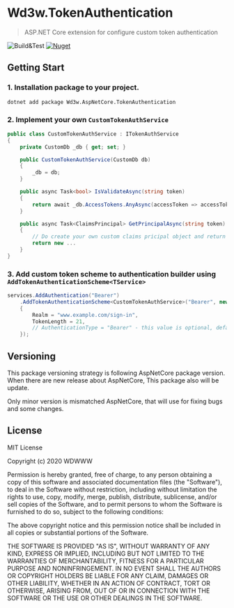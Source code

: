 # Wd3w.TokenAuthentication
> ASP.NET Core extension for configure custom token authentication

![Build&Test](https://github.com/WDWWW/aspnetcore-token-authentication/workflows/Build&Test/badge.svg?branch=master)
[![Nuget](https://img.shields.io/nuget/v/Wd3w.AspNetCore.TokenAuthentication)](https://www.nuget.org/packages/Wd3w.AspNetCore.TokenAuthentication/)

## Getting Start 

### 1. Installation package to your project.

```
dotnet add package Wd3w.AspNetCore.TokenAuthentication
```

### 2. Implement your own `CustomTokenAuthService`  

```csharp
public class CustomTokenAuthService : ITokenAuthService
{
    private CustomDb _db { get; set; }

    public CustomTokenAuthService(CustomDb db)
    {
        _db = db;
    }

    public async Task<bool> IsValidateAsync(string token)
    {
        return await _db.AccessTokens.AnyAsync(accessToken => accessToken.Key == token);
    }

    public async Task<ClaimsPrincipal> GetPrincipalAsync(string token)
    {
        // Do create your own custom claims pricipal object and return them;
        return new ...
    }
}
```

### 3. Add custom token scheme to authentication builder using `AddTokenAuthenticationScheme<TService>` 

```csharp
services.AddAuthentication("Bearer")
    .AddTokenAuthenticationScheme<CustomTokenAuthService>("Bearer", new TokenAuthenticationConfiguration
    {
        Realm = "www.example.com/sign-in",
        TokenLength = 21,
        // AuthenticationType = "Bearer" - this value is optional, default is from scheme parameter value.
    });
```


## Versioning

This package versioning strategy is following AspNetCore package version. When there are new release about AspNetCore, This package also will be update.

Only minor version is mismatched AspNetCore, that will use for fixing bugs and some changes.

## License

MIT License

Copyright (c) 2020 WDWWW

Permission is hereby granted, free of charge, to any person obtaining a copy
of this software and associated documentation files (the "Software"), to deal
in the Software without restriction, including without limitation the rights
to use, copy, modify, merge, publish, distribute, sublicense, and/or sell
copies of the Software, and to permit persons to whom the Software is
furnished to do so, subject to the following conditions:

The above copyright notice and this permission notice shall be included in all
copies or substantial portions of the Software.

THE SOFTWARE IS PROVIDED "AS IS", WITHOUT WARRANTY OF ANY KIND, EXPRESS OR
IMPLIED, INCLUDING BUT NOT LIMITED TO THE WARRANTIES OF MERCHANTABILITY,
FITNESS FOR A PARTICULAR PURPOSE AND NONINFRINGEMENT. IN NO EVENT SHALL THE
AUTHORS OR COPYRIGHT HOLDERS BE LIABLE FOR ANY CLAIM, DAMAGES OR OTHER
LIABILITY, WHETHER IN AN ACTION OF CONTRACT, TORT OR OTHERWISE, ARISING FROM,
OUT OF OR IN CONNECTION WITH THE SOFTWARE OR THE USE OR OTHER DEALINGS IN THE
SOFTWARE.
